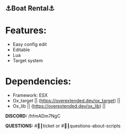 ## ⚓Boat Rental⚓

# **Features:**
- Easy config edit
- Editable
- Lua
- Target system

# **Dependencies:**
- Framework: ESX
- Ox_target || (https://overextended.dev/ox_target) ||
- Ox_lib || (https://overextended.dev/ox_lib) ||

**DISCORD:**  /hfmADm7NgC

**QUESTIONS:** #:ticket:┃ticket or #:ticket:┃questions-about-scripts
